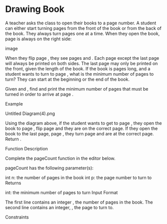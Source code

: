 # Drawing Book

A teacher asks the class to open their books to a page number. A student can either start turning pages from the front of the book or from the back of the book. They always turn pages one at a time. When they open the book, page is always on the right side:

image

When they flip page , they see pages and . Each page except the last page will always be printed on both sides. The last page may only be printed on the front, given the length of the book. If the book is pages long, and a student wants to turn to page , what is the minimum number of pages to turn? They can start at the beginning or the end of the book.

Given and , find and print the minimum number of pages that must be turned in order to arrive at page .

Example

Untitled Diagram(4).png

Using the diagram above, if the student wants to get to page , they open the book to page , flip page and they are on the correct page. If they open the book to the last page, page , they turn page and are at the correct page. Return .

Function Description

Complete the pageCount function in the editor below.

pageCount has the following parameter(s):

int n: the number of pages in the book
int p: the page number to turn to
Returns

int: the minimum number of pages to turn
Input Format

The first line contains an integer , the number of pages in the book.
The second line contains an integer, , the page to turn to.

Constraints
